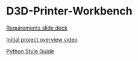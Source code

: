 # D3D-Printer-Workbench

[Requirements slide deck](http://opensourceecology.org/wiki/D3D_Workbench_in_FreeCAD)

[Initial project overview video](https://www.youtube.com/watch?v=HadgIABxLv4)

[Python Style Guide](https://www.python.org/dev/peps/pep-0008/)

